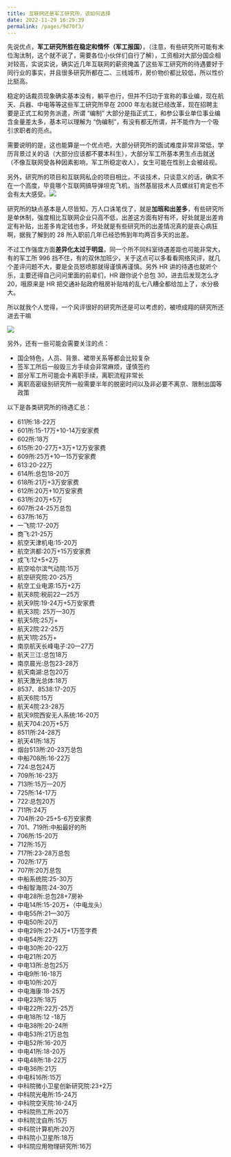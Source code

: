 ```yaml
---
title: 互联网还是军工研究所，该如何选择
date: 2022-11-29 16:29:39
permalink: /pages/9d70f3/
---
```

先说优点，**军工研究所胜在稳定和情怀（军工报国）**，（注意，有些研究所可能有末位淘汰制，这个就不说了，需要各位小伙伴们自行了解），工资相对大部分国企相对较高，实说实说，确实近几年互联网的薪资掩盖了这些军工研究所的待遇要好于同行业的事实，并且很多研究所都在二、三线城市，房价物价都比较低，所以性价比挺高。

稳定的话裁员现象确实基本没有，躺平也行，但并不归功于宣称的事业编，现在航天、兵器、中电等等这些军工研究所早在 2000 年左右就已经改革，现在招聘主要是正式工和劳务派遣，所谓 “编制” 大部分是指正式工，和参公事业单位事业编含金量差太多，基本可以理解为 “伪编制”，有没有都无所谓，并不能作为一个吸引求职者的亮点。

需要说明的是，这也能算是一个优点吧，大部分研究所的面试难度非常非常低，学历背景过关的话（大部分应该都不要本科生），大部分军工所基本男生点击就送（不像互联网受各种因素影响，军工所稳定收人），女生可能在性别上会被歧视。

另外，研究所的项目和互联网私企的项目相比，不谈技术，只谈意义的话，确实不在一个高度，毕竟哪个互联网搞导弹坦克飞机，当然基层技术人员螺丝钉肯定也不会有太大感受。![](https://cs-wiki.oss-cn-shanghai.aliyuncs.com/img/image-20221129172043684.png)

研究所的缺点基本是人尽皆知，万人口诛笔伐了，就是**加班和出差多**，有些研究所是单休制，强度相比互联网企业只高不低，出差这方面有好有坏，好处就是出差肯定有补贴，出差多肯定钱也多，坏处就是有些研究所的出差情况真的是丧心病狂啊，据我了解到的 28 所入职前几年已经恐怖到年均两百多天的出差。

不过工作强度方面**差异化太过于明显**，同一个所不同科室待遇差距也可能非常大，有的军工所 996 挡不住，有的双休加班少，关于这点可以多看看网络风评，就几个差评问题不大，要是全员怒喷那就得谨慎再谨慎。另外 HR 讲的待遇也就听个乐，主要还得自己问问里面的前辈们，HR 跟你说个总包 30，进去后发现怎么才 20，哦原来是 HR 把交通补贴政府租房补贴啥的乱七八糟全都给加上了，水分极大。

所以就我个人觉得，一个风评很好的研究所还是可以考虑的，被喷成翔的研究所还进去干嘛

![](https://cs-wiki.oss-cn-shanghai.aliyuncs.com/img/image-20221129171602287.png)

另外，还有一些可能会需要关注的点：

- 国企特色，人员、背景、裙带关系等都会比较复杂
- 签军工所后一般毁三方手续会非常麻烦，谨慎签约
- 部分军工所可能会卡离职手续，离职流程非常长
- 离职高密级别研究所一般需要半年的脱密时间以及非必要不离京、限制出国等政策

以下是各类研究所的待遇汇总：

- 611所:18-22万                              
- 601所:15-17万+10-14万安家费
- 602所:18万
- 615所:20-27万+3万+12万安家费
- 609所:25万+10—15万安家费
- 613:20-22万
- 614所:总包18-20万
- 618所:21万+3万安家费 
- 612所:20万+10万安家费
- 631所:20万+5万
- 607所:24-25万总包
- 637所:16万
- 一飞院:17-20万
- 商飞:21-25万
- 航空天津机电:15-20万
- 航空洪都:20万+15万安家费
- 成飞:12+5+2万
- 航空哈尔滨气动院:15万
- 航空研究院:20-25万
- 航空工业电源:15万+2万
- 航天8院:税前22—25万
- 航天9院:19-24万+5万安家费
- 航天3院: 25万—30万 
- 航天5院:25万+
- 航天2院:22-25万
- 航天1院:25万+
- 南京航天长峰电子:20—27万
- 航天三江:总包18万
- 南京晨光:总包23-28万
- 航天南湖:总包20万
- 航天激光总体:18万
- 8537、8538:17-20万
- 航天6院:15万
- 航天4院:23-28万
- 航天9院西安无人系统:16-20万
- 航天704:20万+5万
- 8511所:24-28万
- 航天41所:18万
- 烟台513所:20-23万总包
- 中船708所:16-22万
- 724:总包24万
- 709所:16-23万
- 713所:15万—20万
- 725所:14-17万
- 722:总包20万
- 711所:24万
- 704所:20-25+5-6万安家费
- 701、719所:中船最好的所              
- 706所:15-20万
- 712所:15万                                 
- 717所:23-28万总包
- 702所:17万           
- 707所:20万总包
- 中船系统院:25-30万    
- 中船智海院:24-30万
- 中电28所:总包28+7房补
- 中电14所:15-20万+（中电龙头）
- 中电55所:21—30万
- 中电50所:20万
- 中电29所:21-24万+1万签字费
- 中电54所:22万
- 中电30所:20-22万
- 中电21所:20万
- 中电13所:总包25万                      
- 中电9所:16-18万
- 中电10所:20万                            
- 中电海康:18-25万
- 中电23所:18万                            
- 中电22所:22万-25万
- 中电18所:12 -18万                       
- 中电38所:20-24所
- 中电53所:21万总包                      
- 中电52所:16-20万
- 中电41所:18-20万                       
- 中电48所:18-22万
- 中电36所:21万                            
- 中电科16所:15万
- 中科院微小卫星创新研究院:23+2万
- 中科院光电所:15-24万
- 中科院空天院:16-24万
- 中科院热工所:20万
- 中科院沈自所:15万
- 中科院计算机所:20万
- 中科院小卫星所:18万
- 中科院应用物理研究所:16万